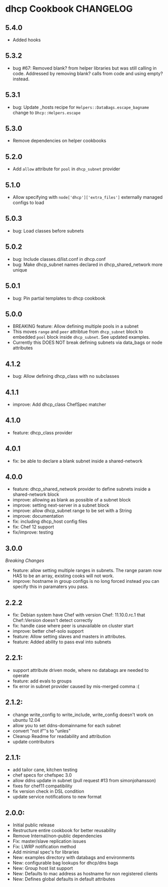 # dhcp Cookbook CHANGELOG

## 5.4.0

* Added hooks

## 5.3.2

* bug #67: Removed blank? from helper libraries but was still calling in code.  Addressed by removing blank? calls from code and using empty? instead.

## 5.3.1

* bug: Update _hosts recipe for `Helpers::DataBags.escape_bagname` change to `Dhcp::Helpers.escape`

## 5.3.0

* Remove dependencies on helper cookbooks

## 5.2.0

* Add `allow` attribute for `pool` in `dhcp_subnet` provider

## 5.1.0

* Allow specifying with `node['dhcp']['extra_files']` externally managed configs to load

## 5.0.3

* bug: Load classes before subnets

## 5.0.2

* bug: Include classes.d/list.conf in dhcp.conf
* bug: Make dhcp_subnet names declared in dhcp_shared_network more unique

## 5.0.1

* bug: Pin partial templates to dhcp cookbook

## 5.0.0

* BREAKING feature: Allow defining multiple pools in a subnet
 * This moves `range` and `peer` attribtue from `dhcp_subnet` block to embedded `pool` block inside `dhcp_subnet`.  See updated examples.
 * Currently this DOES NOT break defining subnets via data_bags or node attributes

## 4.1.2

* bug: Allow defining dhcp_class with no subclasses

## 4.1.1

* improve: Add dhcp_class ChefSpec matcher

## 4.1.0

* feature: dhcp_class provider

## 4.0.1

* fix: be able to declare a blank subnet inside a shared-network

## 4.0.0

* feature: dhcp_shared_network provider to define subnets inside a shared-network block
* improve: allowing as blank as possible of a subnet block
* improve: setting next-server in a subnet block
* improve: allow dhcp_subnet range to be set with a String
* improve: documentation
* fix: including dhcp_host config files
* fix: Chef 12 support
* fix/improve: testing

## 3.0.0

_Breaking Changes_
* feature: allow setting multiple ranges in subnets. The range param now HAS to be an array, existing cooks will not work.
* improve: hostname in group configs is no long forced instead you can specify this in paramaters you pass.

## 2.2.2

* fix: Debian system have Chef with version Chef: 11.10.0.rc.1 that Chef::Version doesn't detect correctly
* fix: handle case where peer is unavailable on cluster start
* improve: better chef-solo support
* feature: Allow setting slaves and masters in attributes.
* feature: Added ability to pass eval into subnets

## 2.2.1:

* support attribute driven mode, where no databags are needed to operate
* feature: add evals to groups
* fix error in subnet provider caused by mis-merged comma :(

## 2.1.2:

* change write_config to write_include, write_config doesn't work on ubuntu 12.04
* allow you to set ddns-domainname for each subnet
* convert "not if"'s to "unles"
* Cleanup Readme for readability and attribution
* update contributors

## 2.1.1:

* add tailor cane, kitchen testing
* chef specs for chefspec 3.0
* allow ddns update in subnet  (pull request #13 from simonjohansson)
* fixes for chef11 compatibility
* fix version check in DSL condition
* update service notifications to new format

## 2.0.0:

* Initial public release
* Restructure entire cookbook for better reusability
* Remove Internal/non-public dependencies
* Fix: master/slave replication issues
* Fix: LWRP notification method
* Add minimal spec's for libraries
* New: examples directory with databags and environments
* New: configurable bag lookups for dhcp/dns bags
* New: Group host list support
* New: Defaults to mac address as hostname for non registered clients
* New: Defines global defaults in default attributes
